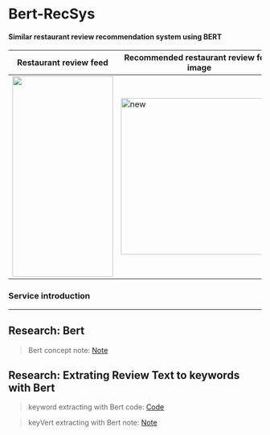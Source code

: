 # Bert-RecSys
#### Similar restaurant review recommendation system using BERT


|Restaurant review feed   | Recommended restaurant review feed image|
|------|---|
|<img src="https://user-images.githubusercontent.com/90318043/171800595-d4590003-8311-40be-8020-5facea04d96a.png" width="200" height="400"/>|<img width="312" alt="new" src="https://user-images.githubusercontent.com/90318043/171800108-5d73f84d-c389-4355-a5b6-8524c58942d9.png">|


### Service introduction



--------------------------------------------------------------------------------------------------------
## Research: Bert
> Bert concept note: [Note](https://github.com/forestinblue/Bert-RecSys/blob/main/Research_Bert/Bert_Concept.md)

## Research: Extrating Review Text to keywords with Bert
> keyword extracting with Bert code: [Code](https://github.com/forestinblue/Bert-RecSys/blob/main/Research_Keybert/extract_review_keywords_with_keybert.ipynb) 

> keyVert extracting with Bert note: [Note](https://github.com/forestinblue/Bert-RecSys/blob/main/Research_Keybert/keybert.md)


